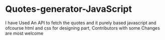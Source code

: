 # Quotes-generator-JavaScript
I have Used An API to fetch the quotes and it purely based javascript and ofcourse html and css for designing part, Contributors with some Changes are most welcome
